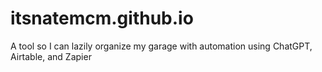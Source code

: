 # itsnatemcm.github.io
A tool so I can lazily organize my garage with automation using ChatGPT, Airtable, and Zapier
